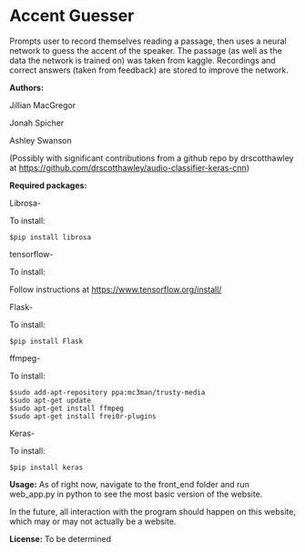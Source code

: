 # Accent Guesser

Prompts user to record themselves reading a passage, then uses a neural network
to guess the accent of the speaker. The passage (as well as the data the network
is trained on) was taken from kaggle. Recordings and correct answers (taken from
feedback) are stored to improve the network.

**Authors:**

Jillian MacGregor

Jonah Spicher

Ashley Swanson

(Possibly with significant contributions from a github repo by drscotthawley at https://github.com/drscotthawley/audio-classifier-keras-cnn)

**Required packages:**

Librosa-

To install:

    $pip install librosa

tensorflow-

To install:

Follow instructions at https://www.tensorflow.org/install/

Flask-

To install:

    $pip install Flask

ffmpeg-

To install:

	$sudo add-apt-repository ppa:mc3man/trusty-media
	$sudo apt-get update  
	$sudo apt-get install ffmpeg
	$sudo apt-get install frei0r-plugins

Keras-

To install:

	$pip install keras


**Usage:**
As of right now, navigate to the front_end folder and run web_app.py in python
to see the most basic version of the website.

In the future, all interaction with the program should happen on this website,
which may or may not actually be a website.


**License:**
To be determined
